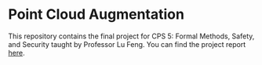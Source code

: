 # Point Cloud Augmentation

This repository contains the final project for CPS 5: Formal Methods, Safety, and Security taught by Professor Lu Feng. You can find the project report [here](report.pdf).

